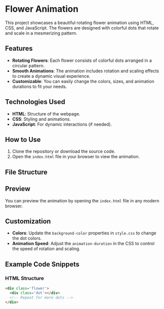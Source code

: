 # Flower Animation

This project showcases a beautiful rotating flower animation using HTML, CSS, and JavaScript. The flowers are designed with colorful dots that rotate and scale in a mesmerizing pattern.

## Features

- **Rotating Flowers**: Each flower consists of colorful dots arranged in a circular pattern.
- **Smooth Animations**: The animation includes rotation and scaling effects to create a dynamic visual experience.
- **Customizable**: You can easily change the colors, sizes, and animation durations to fit your needs.

## Technologies Used

- **HTML**: Structure of the webpage.
- **CSS**: Styling and animations.
- **JavaScript**: For dynamic interactions (if needed).

## How to Use

1. Clone the repository or download the source code.
2. Open the `index.html` file in your browser to view the animation.

## File Structure

## Preview

You can preview the animation by opening the `index.html` file in any modern browser.

## Customization

- **Colors**: Update the `background-color` properties in `style.css` to change the dot colors.
- **Animation Speed**: Adjust the `animation-duration` in the CSS to control the speed of rotation and scaling.

## Example Code Snippets

### HTML Structure
```html
<div class='flower'>
  <div class='dot'></div>
  <!-- Repeat for more dots -->
</div>
